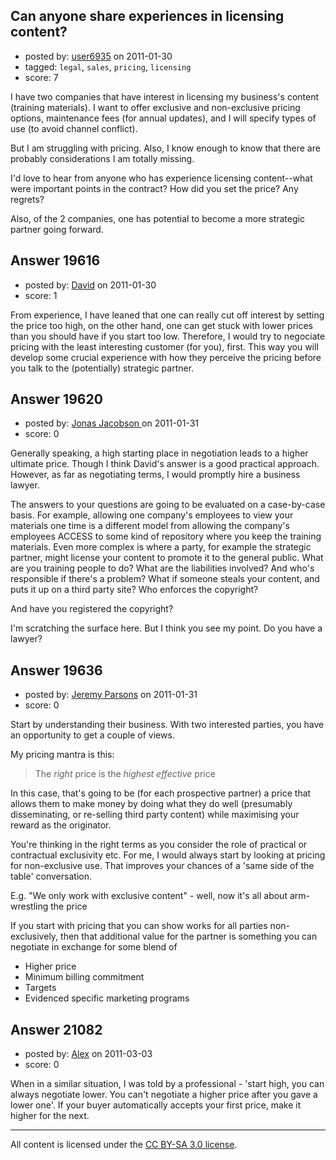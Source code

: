 ## Can anyone share experiences in licensing content?

- posted by: [user6935](https://stackexchange.com/users/-1/6935-user6935) on 2011-01-30
- tagged: `legal`, `sales`, `pricing`, `licensing`
- score: 7

I have two companies that have interest in licensing my business's content (training materials).  I want to offer exclusive and non-exclusive pricing options, maintenance fees (for annual updates), and I will specify types of use (to avoid channel conflict).

But I am struggling with pricing.  Also, I know enough to know that there are probably considerations I am totally missing.

I'd love to hear from anyone who has experience licensing content--what were important points in the contract? How did you set the price? Any regrets?

Also, of the 2 companies, one has potential to become a more strategic partner going forward.




## Answer 19616

- posted by: [David](https://stackexchange.com/users/-1/2684-david) on 2011-01-30
- score: 1

From experience, I have leaned that one can really cut off interest by setting the price too high, on the other hand, one can get stuck with lower prices than you should have if you start too low. Therefore, I would try to negociate pricing with the least interesting customer (for you), first. This way you will develop some crucial experience with how they perceive the pricing before you talk to the (potentially) strategic partner.


## Answer 19620

- posted by: [Jonas Jacobson ](https://stackexchange.com/users/-1/6827-jonas-jacobson) on 2011-01-31
- score: 0

Generally speaking, a high starting place in negotiation leads to a higher ultimate price. Though I think David's answer is a good practical approach. However, as far as negotiating terms, I would promptly hire a business lawyer. 

The answers to your questions are going to be evaluated on a case-by-case basis. For example, allowing one company's employees to view your materials one time is a different model from allowing the company's employees ACCESS to some kind of repository where you keep the training materials. Even more complex is where a party, for example the strategic partner, might license your content to promote it to the general public. What are you training people to do? What are the liabilities involved? And who's responsible if there's a problem? What if someone steals your content, and puts it up on a third party site? Who enforces the copyright?

And have you registered the copyright? 

I'm scratching the surface here. But I think you see my point. Do you have a lawyer?


## Answer 19636

- posted by: [Jeremy Parsons](https://stackexchange.com/users/-1/4291-jeremy-parsons) on 2011-01-31
- score: 0

Start by understanding their business. With two interested parties, you have an opportunity to get a couple of views.

My pricing mantra is this:


> The _right_ price is the _highest effective_ price

In this case, that's going to be (for each prospective partner) a price that allows them to make money by doing what they do well (presumably disseminating, or re-selling third party content) while maximising your reward as the originator.

You're thinking in the right terms as you consider the role of practical or contractual exclusivity etc. For me, I would always start by looking at pricing for non-exclusive use. That improves your chances of a 'same side of the table' conversation.

E.g. "We only work with exclusive content" - well, now it's all about arm-wrestling the price

If you start with pricing that you can show works for all parties non-exclusively, then that additional value for the partner is something you can negotiate in exchange for some blend of

* Higher price
* Minimum billing commitment
* Targets
* Evidenced specific marketing programs


## Answer 21082

- posted by: [Alex](https://stackexchange.com/users/-1/8242-alex) on 2011-03-03
- score: 0

When in a similar situation, I was told by a professional - 'start high, you can always negotiate lower. You can't negotiate a higher price after you gave a lower one'. If your buyer automatically accepts your first price, make it higher for the next.



---

All content is licensed under the [CC BY-SA 3.0 license](https://creativecommons.org/licenses/by-sa/3.0/).
